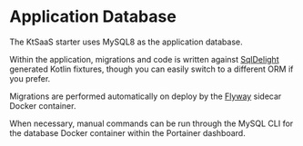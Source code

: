# Application Database

The KtSaaS starter uses MySQL8 as the application database.

Within the application, migrations and code is written against [SqlDelight](https://cashapp.github.io/sqldelight/) generated Kotlin fixtures, though you can easily switch to a different ORM if you prefer.

Migrations are performed automatically on deploy by the [Flyway](https://flywaydb.org/) sidecar Docker container.

When necessary, manual commands can be run through the MySQL CLI for the database Docker container within the Portainer dashboard.
